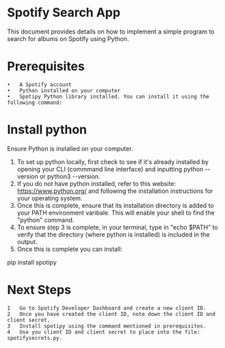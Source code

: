 # Spotify Search App
This document provides details on how to implement a simple program to search for albums on Spotify using Python.

# Prerequisites
	•	A Spotify account
	•	Python installed on your computer
	•	Spotipy Python library installed. You can install it using the following command:

# Install python
Ensure Python is installed on your computer. 
1. To set up python locally, first check to see if it's already installed by opening your CLI (commmand line interface) and inputting python --version or python3 --version.
2. If you do not have python installed, refer to this website: https://www.python.org/ and following the installation instructions for your operating system.
3. Once this is complete, ensure that its installation directory is added to your PATH environment varibale. This will enable your shell to find the "python" command.
4. To ensure step 3 is complete, in your terminal, type in "echo $PATH" to verify that the directory  (where python is installed) is included in the output.
5. Once this is complete you can install:

pip install spotipy

# Next Steps
	1	Go to Spotify Developer Dashboard and create a new client ID.
	2	Once you have created the client ID, note down the client ID and client secret.
	3	Install spotipy using the command mentioned in prerequisites.
	4	Use you client ID and client secret to place into the file: spotifysecrets.py.
